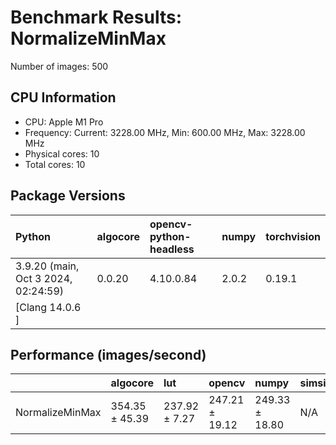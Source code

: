 # Benchmark Results: NormalizeMinMax

Number of images: 500

## CPU Information

- CPU: Apple M1 Pro
- Frequency: Current: 3228.00 MHz, Min: 600.00 MHz, Max: 3228.00 MHz
- Physical cores: 10
- Total cores: 10

## Package Versions

| Python                                | algocore   | opencv-python-headless   | numpy   | torchvision   |
|:--------------------------------------|:-----------|:-------------------------|:--------|:--------------|
| 3.9.20 (main, Oct  3 2024, 02:24:59)  | 0.0.20     | 4.10.0.84                | 2.0.2   | 0.19.1        |
| [Clang 14.0.6 ]                       |            |                          |         |               |

## Performance (images/second)

|                 | algocore       | lut           | opencv         | numpy          | simsimd   |
|:----------------|:---------------|:--------------|:---------------|:---------------|:----------|
| NormalizeMinMax | 354.35 ± 45.39 | 237.92 ± 7.27 | 247.21 ± 19.12 | 249.33 ± 18.80 | N/A       |
